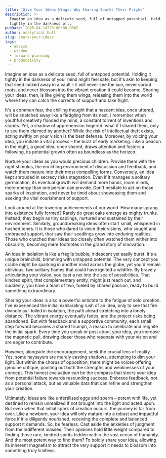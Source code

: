 ```yaml
---
title: 'Give Your Ideas Wings: Why Sharing Sparks Their Flight'
description: >-
  Imagine an idea as a delicate seed, full of untapped potential. Holding it
  tightly in the darkness of.. 
pubDate: 2025-04-14T23:00:00.000Z
author: analytical bull
slug: share-your-ideas
tags:
  - advice
  - wisdom
  - forward planning
  - productivity
---
```


Imagine an idea as a delicate seed, full of untapped potential. Holding it tightly in the darkness of your mind might feel safe, but it's akin to keeping that seed locked away in a vault – it will never see the sun, never sprout roots, and never blossom into the vibrant creation it could become. Sharing your ideas, then, is like giving them wings, releasing them into the world where they can catch the currents of support and take flight.

It's a common fear, the chilling thought that a nascent idea, once uttered, will be snatched away like a fledgling from its nest. I remember when youthful creativity flooded my mind, a constant torrent of inventions and stories. Yet, a shadow of apprehension lingered: what if I shared them, only to see them claimed by another? While the risk of intellectual theft exists, acting swiftly on your vision is the best defense. Moreover, by voicing your idea, you initiate a vital process – the buzz of early marketing. Like a beacon in the night, a good idea, once shared, draws attention and fosters a following, its potential growth often as boundless as the horizon.

Nurture your ideas as you would precious children. Provide them with the right stimulus, the enriching environment of discussion and feedback, and watch them mature into their most compelling forms. Conversely, an idea kept shrouded in secrecy risks stagnation. Even if it manages a solitary germination, its eventual growth will demand more hands, more minds, more energy than one person can provide. Don't hesitate to act on those sparks of inspiration, and never be timid about showcasing them and seeking the vital nourishment of support.

Look around at the towering achievements of our world. How many sprang into existence fully formed? Rarely do great oaks emerge as mighty trunks. Instead, they begin as tiny saplings, nurtured and sustained by their environment. Similarly, groundbreaking ideas often start small, whispered in hushed tones. It is those who dared to voice their visions, who sought and embraced support, that saw their seedlings grow into enduring realities. Those who clutched their ideas too closely often watched them wither into obscurity, becoming mere footnotes in the grand story of innovation.

An idea in isolation is like a fragile bubble, iridescent yet easily burst. It's a unique brainchild, brimming with untapped potential. The very concept you cradle might be sparking in another mind across the globe, yet you'd remain oblivious, two solitary flames that could have ignited a wildfire. By bravely articulating your vision, you cast a net into the sea of possibilities. That kindred spirit, that complementary entity, might just reach out, and suddenly, you have a team of two, fueled by shared passion, ready to build something extraordinary.

Sharing your ideas is also a powerful antidote to the fatigue of solo creation. I've experienced the initial exhilarating rush of an idea, only to see that fire dwindle as I toiled in isolation, the path ahead stretching into a lonely distance. The vibrant energy eventually fades, and the project risks being abandoned. But with feedback and a supportive community, each small step forward becomes a shared triumph, a reason to celebrate and reignite the initial spark. Every time you speak or post about your idea, you increase the magnetic pull, drawing closer those who resonate with your vision and are eager to contribute.

However, alongside the encouragement, seek the crucial lens of reality. Yes, some naysayers are merely casting shadows, attempting to dim your light. But within the chorus of opposition, there might be voices offering genuine critique, pointing out both the strengths and weaknesses of your concept. This honest evaluation can be the compass that steers your idea from potential failure towards resounding success. Embrace feedback, not as a personal attack, but as valuable data that can refine and strengthen your creation.

Ultimately, ideas are like unfertilized eggs and sperm – potent with life, yet destined to remain unrealized if not brought into the light and acted upon. But even when that initial spark of creation occurs, the journey is far from over. Like a newborn, your idea will only mature into a robust and impactful force if it is diligently nourished, receiving the complete and balanced support it demands. So, be fearless. Cast aside the anxieties of judgment from the indifferent masses. Their opinions hold little weight compared to finding those rare, kindred spirits hidden within the vast ocean of humanity. And the most potent way to find them? To boldly share your idea, allowing its inherent magnetism to attract the very support it needs to blossom into something truly limitless.

